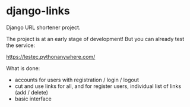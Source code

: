# django-links

Django URL shortener project.

The project is at an early stage of development!
But you can already test the service:

https://lestec.pythonanywhere.com/

What is done:
- accounts for users with registration / login / logout
- cut and use links for all, and for register users, individual list of links (add / delete)
- basic interface
